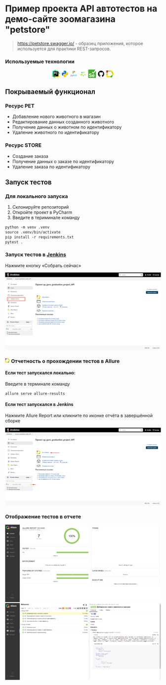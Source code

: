 # Пример проекта API автотестов на демо-сайте зоомагазина "petstore"
> https://petstore.swagger.io/ - образец приложения, которое используется для практики REST-запросов.

### Используемые технологии
<p  align="center">
  <code><img width="5%" title="Pycharm" src="images/logo/pycharm.png"></code>
  <code><img width="5%" title="Python" src="images/logo/python.png"></code>
  <code><img width="5%" title="Pytest" src="images/logo/pytest.png"></code>
  <code><img width="5%" title="Selene" src="images/logo/selene.png"></code>
  <code><img width="5%" title="Selenium" src="images/logo/selenium.png"></code>
  <code><img width="5%" title="GitHub" src="images/logo/github.png"></code>
  <code><img width="5%" title="Allure Report" src="images/logo/allure_report.png"></code>
</p>

## Покрываемый функционал
### Ресурс PET
- Добавление нового животного в магазин
- Редактирование данных созданного животного 
- Получение данных о животном по идентификатору
- Удаление животного по идентификатору 
### Ресурс STORE
- Создание заказа
- Получение данных о заказе по идентификатору
- Удаление заказа по идентификатору


## Запуск тестов


### Для локального запуска
1. Склонируйте репозиторий
2. Откройте проект в PyCharm
3. Введите в териминале команду
``` 
python -m venv .venv
source .venv/bin/activate
pip install -r requirements.txt
pytest .
```

### Запуск тестов в [Jenkins](https://jenkins.autotests.cloud/job/qa_guru_graduation_project_API/)
Нажмите кнопку «Собрать сейчас»
<p><img src="images/screenschot/jenkins_job.png"></p>

### <img width="3%" title="Allure Report" src="images/logo/allure_report.png"> Отчетность о прохождении тестов в Allure
#### Если тест запускался локально:
Введите в терминале команду 
```
allure serve allure-results
``` 
#### Если тест запускался в Jenkins
Нажмите Allure Report или кликните по иконке отчёта в завершённой сборке
<p><img title="Jenkins_Allure" src="images/screenschot/jenkins_allure.png"></p>

### Отображение тестов в отчете
<img title="Allure_Report" src="images/screenschot/Allure Report0.png">
<img title="Allure_Example_Report" src="images/screenschot/Allure Report.png">
